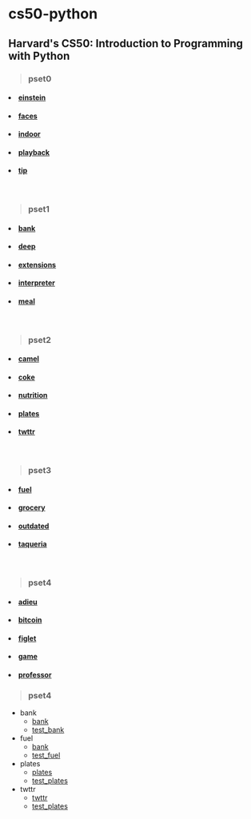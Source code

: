 # cs50-python

## Harvard's CS50: Introduction to Programming with Python

> ### pset0
#### <li><a href="https://github.com/himashuBisht/cs50p/blob/main/pset0/einstein.py">einstein</a>
#### <li><a href="https://github.com/himashuBisht/cs50p/blob/main/pset0/faces.py">faces</a>
#### <li><a href="https://github.com/himashuBisht/cs50p/blob/main/pset0/indoor.py">indoor</a>
#### <li><a href="https://github.com/himashuBisht/cs50p/blob/main/pset0/playback.py">playback</a>
#### <li><a href="https://github.com/himashuBisht/cs50p/blob/main/pset0/tip.py">tip</a>

</br>

>### pset1
#### <li><a href="https://github.com/himashuBisht/cs50p/blob/main/pset1/bank.py">bank</a>
#### <li><a href="https://github.com/himashuBisht/cs50p/blob/main/pset1/deep.py">deep</a>
#### <li><a href="https://github.com/himashuBisht/cs50p/blob/main/pset1/extensions.py">extensions</a>
#### <li><a href="https://github.com/himashuBisht/cs50p/blob/main/pset1/interpreter.py">interpreter</a>
#### <li><a href="https://github.com/himashuBisht/cs50p/blob/main/pset1/meal.py">meal</a>
</br>

>### pset2
#### <li><a href="https://github.com/himashuBisht/cs50p/blob/main/pset2/camel.py">camel</a>
#### <li><a href="https://github.com/himashuBisht/cs50p/blob/main/pset2/coke.py">coke</a>
#### <li><a href="https://github.com/himashuBisht/cs50p/blob/main/pset2/nutrition.py">nutrition</a>
#### <li><a href="https://github.com/himashuBisht/cs50p/blob/main/pset2/plates.py">plates</a>
#### <li><a href="https://github.com/himashuBisht/cs50p/blob/main/pset2/twttr.py">twttr</a>

</br>

>### pset3
#### <li><a href="https://github.com/himashuBisht/cs50p/blob/main/pset3/camel.py">fuel</a>
#### <li><a href="https://github.com/himashuBisht/cs50p/blob/main/pset3/grocery.py">grocery</a>
#### <li><a href="https://github.com/himashuBisht/cs50p/blob/main/pset3/outdated.py">outdated</a>
#### <li><a href="https://github.com/himashuBisht/cs50p/blob/main/pset3/taqueria.py">taqueria</a>

</br>

>### pset4
#### <li><a href="https://github.com/himashuBisht/cs50p/blob/main/pset4/adieu.py">adieu</a>
#### <li><a href="https://github.com/himashuBisht/cs50p/blob/main/pset4/bitcoin.py">bitcoin</a>
#### <li><a href="ttps://github.com/himashuBisht/cs50p/blob/main/pset4/figlet.py">figlet</a>
#### <li><a href="https://github.com/himashuBisht/cs50p/blob/main/pset4/game.py">game</a>
#### <li><a href="https://github.com/himashuBisht/cs50p/blob/main/pset4/professor.py">professor</a>

>### pset4
* bank
    * <a href="https://github.com/himashuBisht/cs50p/blob/main/pset5/bank.py">bank</a>
    * <a href="https://github.com/himashuBisht/cs50p/blob/main/pset5/test_bank.py">test_bank</a>
* fuel
    * <a href="https://github.com/himashuBisht/cs50p/blob/main/pset5/fuel.py">bank</a>
    * <a href="https://github.com/himashuBisht/cs50p/blob/main/pset5/test_fuel.py">test_fuel</a>
* plates
    * <a href="https://github.com/himashuBisht/cs50p/blob/main/pset5/plates.py">plates</a>
    * <a href="https://github.com/himashuBisht/cs50p/blob/main/pset5/test_plates.py">test_plates</a>
* twttr
    * <a href="https://github.com/himashuBisht/cs50p/blob/main/pset5/twttr.py">twttr</a>
    * <a href="https://github.com/himashuBisht/cs50p/blob/main/pset5/test_twttr.py">test_plates</a>





